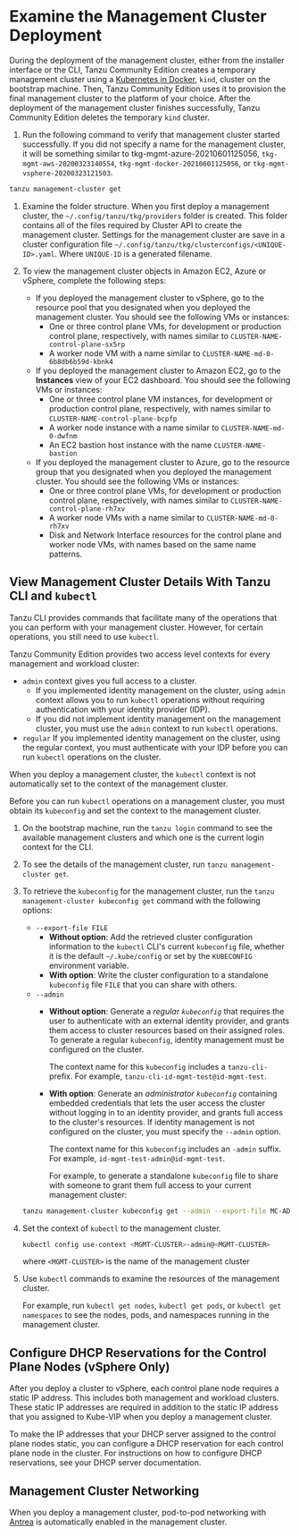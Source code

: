# Examine the Management Cluster Deployment

During the deployment of the management cluster, either from the installer interface or the CLI, Tanzu Community Edition creates a temporary management cluster using a [Kubernetes in Docker](https://kind.sigs.k8s.io/), `kind`, cluster on the bootstrap machine. Then, Tanzu Community Edition uses it to provision the final management cluster to the platform of your choice. After the deployment of the management cluster finishes successfully, Tanzu Community Edition deletes the temporary `kind` cluster.

1. Run the following command to verify that management cluster started successfully. If you did not specify a name for the management cluster, it will be something similar to tkg-mgmt-azure-20210601125056,  `tkg-mgmt-aws-20200323140554`, `tkg-mgmt-docker-20210601125056`, or `tkg-mgmt-vsphere-20200323121503`.
  <!--add content for docker here -what will docker file name be-->

  ```sh
  tanzu management-cluster get
  ```

1. Examine the folder structure. When you first deploy a management cluster, the `~/.config/tanzu/tkg/providers` folder is created. This folder contains all of the files required by Cluster API to create the management cluster. Settings for the management cluster are save in a cluster configuration file `~/.config/tanzu/tkg/clusterconfigs/<UNIQUE-ID>.yaml`.
Where `UNIQUE-ID` is a generated filename.

1. To view the management cluster objects in Amazon EC2, Azure or vSphere, complete the following steps:
   * If you deployed the management cluster to vSphere, go to the resource pool that you designated when you deployed the management cluster. You should see the following VMs or instances:
     * One or three control plane VMs, for development or production control plane, respectively, with names similar to `CLUSTER-NAME-control-plane-sx5rp`
     * A worker node VM with a name similar to `CLUSTER-NAME-md-0-6b8db6b59d-kbnk4`
   * If you deployed the management cluster to Amazon EC2, go to the **Instances** view of your EC2 dashboard. You should see the following VMs or instances:
     * One or three control plane VM instances, for development or production control plane, respectively, with names similar to `CLUSTER-NAME-control-plane-bcpfp`
     * A worker node instance with a name similar to `CLUSTER-NAME-md-0-dwfnm`
     * An EC2 bastion host instance with the name `CLUSTER-NAME-bastion`
   * If you deployed the management cluster to Azure, go to the resource group that you designated when you deployed the management cluster. You should see the following VMs or instances:
     * One or three control plane VMs, for development or production control plane, respectively, with names similar to `CLUSTER-NAME-control-plane-rh7xv`
     * A worker node VMs with a name similar to `CLUSTER-NAME-md-0-rh7xv`
     * Disk and Network Interface resources for the control plane and worker node VMs, with names based on the same name patterns.

## View Management Cluster Details With Tanzu CLI and `kubectl`

Tanzu CLI provides commands that facilitate many of the operations that you can perform with your management cluster. However, for certain operations, you still need to use `kubectl`.

Tanzu Community Edition provides two access level contexts for every management and workload cluster:

* `admin` context gives you full access to a cluster.
  * If you implemented identity management on the cluster, using  `admin` context allows you to run `kubectl` operations without requiring authentication with your identity provider (IDP).
  * If you did not implement identity management on the management cluster, you must use the `admin` context to run `kubectl` operations.
* `regular` If you implemented identity management on the cluster, using the regular context, you must authenticate with your IDP before you can run `kubectl` operations on the cluster.

When you deploy a management cluster, the `kubectl` context is not automatically set to the context of the management cluster.

Before you can run `kubectl` operations on a management cluster, you must obtain its `kubeconfig` and set the context to the management cluster.

1. On the bootstrap machine, run the `tanzu login` command to see the available management clusters and which one is the current login context for the CLI.
1. To see the details of the management cluster, run `tanzu management-cluster get`.
1. To retrieve the `kubeconfig` for the management cluster, run the `tanzu management-cluster kubeconfig get` command with the following options:
   * `--export-file FILE`
     * **Without option**: Add the retrieved cluster configuration information to the `kubectl` CLI's current `kubeconfig` file, whether it is the default `~/.kube/config` or set by the `KUBECONFIG` environment variable.
     * **With option**: Write the cluster configuration to a standalone `kubeconfig` file `FILE` that you can share with others.
   * `--admin`
     * **Without option**: Generate a _regular `kubeconfig`_ that requires the user to authenticate with an external identity provider, and grants them access to cluster resources based on their assigned roles. To generate a regular  `kubeconfig`, identity management must be configured on the cluster.

       The context name for this `kubeconfig` includes a `tanzu-cli-` prefix. For example, `tanzu-cli-id-mgmt-test@id-mgmt-test`.
     * **With option**: Generate an _administrator `kubeconfig`_ containing embedded credentials that lets the user access the cluster without logging in to an identity provider, and grants full access to the cluster's resources. If identity management is not configured on the cluster, you must specify the `--admin` option.

       The context name for this `kubeconfig` includes an `-admin` suffix. For example, `id-mgmt-test-admin@id-mgmt-test`.

       For example, to generate a standalone `kubeconfig` file to share with someone to grant them full access to your current management cluster:

   ```sh
   tanzu management-cluster kubeconfig get --admin --export-file MC-ADMIN-KUBECONFIG
   ```

1. Set the context of `kubectl` to the management cluster.

   ```sh
   kubectl config use-context <MGMT-CLUSTER>-admin@<MGMT-CLUSTER>
   ```

   where `<MGMT-CLUSTER>` is the name of the management cluster
1. Use `kubectl` commands to examine the resources of the management cluster.

   For example, run `kubectl get nodes`, `kubectl get pods`, or `kubectl get namespaces` to see the nodes, pods, and namespaces running in the management cluster.

## Configure DHCP Reservations for the Control Plane Nodes (vSphere Only)

After you deploy a cluster to vSphere, each control plane node requires a static IP address. This includes both management and workload clusters. These static IP addresses are required in addition to the static IP address that you assigned to Kube-VIP when you deploy a management cluster.

To make the IP addresses that your DHCP server assigned to the control plane nodes static, you can configure a DHCP reservation for each control plane node in the cluster. For instructions on how to configure DHCP reservations, see your DHCP server documentation.

## Management Cluster Networking

When you deploy a management cluster, pod-to-pod networking with [Antrea](https://antrea.io/) is automatically enabled in the management cluster.
